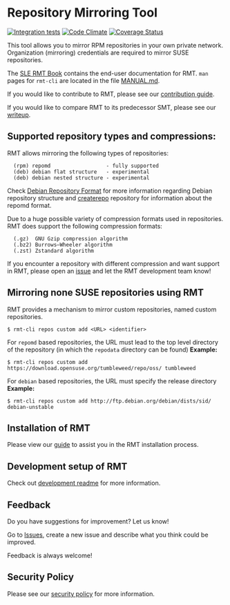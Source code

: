 # Repository Mirroring Tool
[![Integration tests](https://github.com/SUSE/rmt/actions/workflows/integrations.yml/badge.svg?branch=master)](https://github.com/SUSE/rmt/actions/workflows/integrations.yml)
[![Code Climate](https://codeclimate.com/github/SUSE/rmt.png)](https://codeclimate.com/github/SUSE/rmt)
[![Coverage Status](https://coveralls.io/repos/SUSE/rmt/badge.svg?branch=master&service=github)](https://coveralls.io/github/SUSE/rmt?branch=master)

This tool allows you to mirror RPM repositories in your own private network.
Organization (mirroring) credentials are required to mirror SUSE repositories.

The [SLE RMT Book](https://documentation.suse.com/sles/15-SP5/html/SLES-all/book-rmt.html) contains
the end-user documentation for RMT. `man` pages for `rmt-cli` are located in the file [MANUAL.md](MANUAL.md).

If you would like to contribute to RMT, please see our [contribution guide](docs/CONTRIBUTING.md).

If you would like to compare RMT to its predecessor SMT, please see our [writeup](docs/smt_and_rmt.md).

## Supported repository types and compressions:

RMT allows mirroring the following types of repositories:

```
  (rpm) repomd                  - fully supported
  (deb) debian flat structure   - experimental
  (deb) debian nested structure - experimental
```

Check [Debian Repository Format](https://wiki.debian.org/DebianRepository/Format) for more information
regarding Debian repository structure and [createrepo](http://createrepo.baseurl.org/) repository
for information about the repomd format.

Due to a huge possible variety of compression formats used in repositories. RMT does support the
following compression formats:

```
  (.gz)  GNU Gzip compression algorithm
  (.bz2) Burrows–Wheeler algorithm
  (.zst) Zstandard algorithm
```

If you encounter a repository with different compression and want support in RMT, please open
an [issue](https://github.com/SUSE/rmt/issues) and let the RMT development team know!

## Mirroring none SUSE repositories using RMT

RMT provides a mechanism to mirror custom repositories, named custom repositories.

```
$ rmt-cli repos custom add <URL> <identifier>

```

For `repomd` based repositories, the URL must lead to the top level directory of the repository (in which the `repodata` directory can be found)
**Example:**

```
$ rmt-cli repos custom add https://download.opensuse.org/tumbleweed/repo/oss/ tumbleweed
```

For `debian` based repositories, the URL must specify the release directory
**Example:**

```
$ rmt-cli repos custom add http://ftp.debian.org/debian/dists/sid/ debian-unstable
```

## Installation of RMT

Please view our [guide](docs/installation.md) to assist you in the RMT installation process.

## Development setup of RMT

Check out [development readme](DEVELOPMENT.md) for more information.

## Feedback

Do you have suggestions for improvement? Let us know!

Go to [Issues](https://github.com/SUSE/rmt/issues/new), create a new issue and describe what you think could be improved.

Feedback is always welcome!

## Security Policy

Please see our [security policy](docs/SECURITY.md) for more information.
